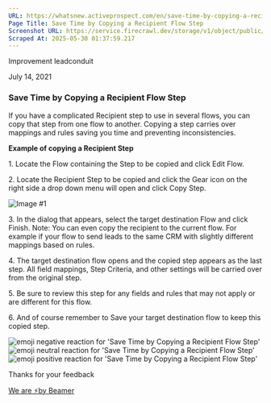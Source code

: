 ```yaml
---
URL: https://whatsnew.activeprospect.com/en/save-time-by-copying-a-recipient-flow-step
Page Title: Save Time by Copying a Recipient Flow Step
Screenshot URL: https://service.firecrawl.dev/storage/v1/object/public/media/screenshot-2139f13d-1c41-49f7-a71d-32a089a86693.png
Scraped At: 2025-05-30 01:37:59.217
---
```


Improvement
leadconduit

July 14, 2021

### Save Time by Copying a Recipient Flow Step

If you have a complicated Recipient step to use in several flows, you can copy that step from one flow to another. Copying a step carries over mappings and rules saving you time and preventing inconsistencies.

**Example of copying a Recipient Step**

1\. Locate the Flow containing the Step to be copied and click Edit Flow.

2\. Locate the Recipient Step to be copied and click the Gear icon on the right side a drop down menu will open and click Copy Step.

![Image #1](https://app.getbeamer.com/pictures?id=155074-Pe-_ve-_ve-_vSd177-977-977-9Ju-_ve-_ve-_vRMX77-9Nmbvv71aHDvvv71FUe-_ve-_vWAp77-9fe-_vQ..&v=4)

3\. In the dialog that appears, select the target destination Flow and click Finish. Note: You can even copy the recipient to the current flow. For example if your flow to send leads to the same CRM with slightly different mappings based on rules.

4\. The target destination flow opens and the copied step appears as the last step. All field mappings, Step Criteria, and other settings will be carried over from the original step.

5\. Be sure to review this step for any fields and rules that may not apply or are different for this flow.

6\. And of course remember to Save your target destination flow to keep this copied step.

![emoji negative reaction for 'Save Time by Copying a Recipient Flow Step'](https://app.getbeamer.com/images/emojiNeg.svg)![emoji neutral reaction for 'Save Time by Copying a Recipient Flow Step'](https://app.getbeamer.com/images/emojiNeut.svg)![emoji positive reaction for 'Save Time by Copying a Recipient Flow Step'](https://app.getbeamer.com/images/emojiPos.svg)

Thanks for your feedback

[We are ⚡by Beamer](https://www.getbeamer.com/?ref=watermark_MErKJCnu12412_public&company=ActiveProspect&watermarkRef=powered&utm_term=MErKJCnu12412&utm_content=ActiveProspect&utm_source=standalone&utm_medium=footer&utm_campaign=powered)
